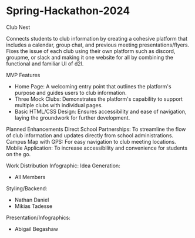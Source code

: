 # Spring-Hackathon-2024
Club Nest

Connects students to club information by creating a cohesive platform that includes a calendar, group chat, and previous meeting presentations/flyers. Fixes the issue of each club using their own platform such as discord, groupme, or slack and making it one website for all by combining the functional and familiar UI of d2l. 

MVP Features
- Home Page: A welcoming entry point that outlines the platform's purpose and guides users to club information.
- Three Mock Clubs: Demonstrates the platform's capability to support multiple clubs with individual pages.
- Basic HTML/CSS Design: Ensures accessibility and ease of navigation, laying the groundwork for further development.

Planned Enhancements
Direct School Partnerships: To streamline the flow of club information and updates directly from school administrations.
Campus Map with GPS: For easy navigation to club meeting locations.
Mobile Application: To increase accessibility and convenience for students on the go.


Work Distribution Infographic:
Idea Generation:
- All Members


Styling/Backend:
- Nathan Daniel
- Mikias Tadesse


Presentation/Infographics:
- Abigail Begashaw





